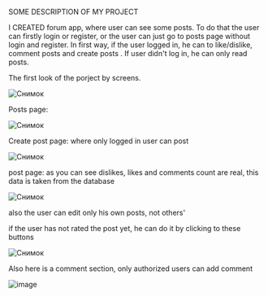 SOME DESCRIPTION OF MY PROJECT

I CREATED forum app, where user can see some posts. To do that the user can firstly login or register, or the user can just go to posts page without login and register.
In first way, if the user logged in, he can to like/dislike, comment posts and create posts . If user didn't log in, he can only read posts.


The first look of the porject by screens.


![Снимок](https://user-images.githubusercontent.com/63951641/113729493-e2804b00-9718-11eb-9b36-099c057726e1.PNG)


Posts page:

![Снимок](https://user-images.githubusercontent.com/63951641/113729808-2b380400-9719-11eb-8fa7-10d841f213e5.PNG)


Create post page: where only logged in user can post

![Снимок](https://user-images.githubusercontent.com/63951641/113729963-47d43c00-9719-11eb-9d0a-3e6371cd4a7f.PNG)


post page: as you can see dislikes, likes and comments count are real, this data is taken from the database

![Снимок](https://user-images.githubusercontent.com/63951641/113730325-9b468a00-9719-11eb-92b7-ab6d3480a3b5.PNG)

also the user can edit only his own posts, not others'

if the user has not  rated the post yet, he can do it by clicking to these buttons


![Снимок](https://user-images.githubusercontent.com/63951641/113731036-3e979f00-971a-11eb-912c-2f81584a5285.PNG)


Also here is a comment section, only authorized users can add comment

![image](https://user-images.githubusercontent.com/63951641/113731188-6424a880-971a-11eb-8d08-e488f224d912.png)






